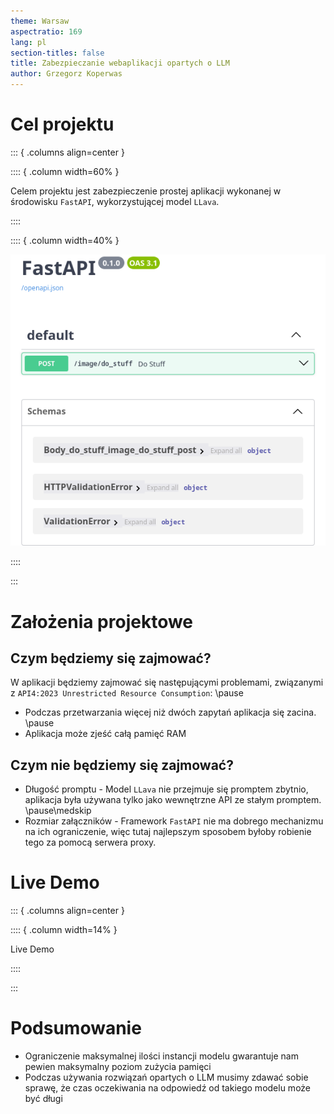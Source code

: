 ```yaml
---
theme: Warsaw
aspectratio: 169
lang: pl 
section-titles: false
title: Zabezpieczanie webaplikacji opartych o LLM
author: Grzegorz Koperwas
---
```


# Cel projektu

::: { .columns align=center }

:::: { .column width=60% } 

Celem projektu jest zabezpieczenie prostej aplikacji wykonanej w środowisku
`FastAPI`, wykorzystującej model `LLava`.

::::

:::: { .column width=40% } 

![](./swagger.png)

::::

:::

# Założenia projektowe

## Czym będziemy się zajmować?

W aplikacji będziemy zajmować się następującymi problemami, związanymi z
`API4:2023 Unrestricted Resource Consumption`:
\pause

- Podczas przetwarzania więcej niż dwóch zapytań aplikacja się zacina.
\pause
- Aplikacja może zjeść całą pamięć RAM

## Czym nie będziemy się zajmować?

- Długość promptu - Model `LLava` nie przejmuje się promptem zbytnio, aplikacja
  była używana tylko jako wewnętrzne API ze stałym promptem.
\pause\medskip
- Rozmiar załączników - Framework `FastAPI` nie ma dobrego mechanizmu na
  ich ograniczenie, więc tutaj najlepszym sposobem byłoby robienie tego za
  pomocą serwera proxy.

# Live Demo

::: { .columns align=center }

:::: { .column width=14% } 

Live Demo

::::

:::

# Podsumowanie


- Ograniczenie maksymalnej ilości instancji modelu
gwarantuje nam pewien maksymalny poziom zużycia pamięci
- Podczas używania rozwiązań opartych o LLM musimy
zdawać sobie sprawę, że czas oczekiwania na odpowiedź od takiego modelu może
być długi
